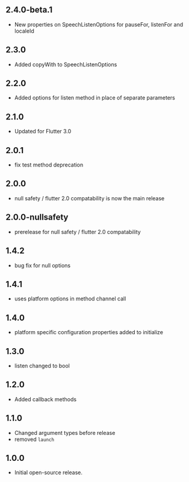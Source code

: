 ## 2.4.0-beta.1
- New properties on SpeechListenOptions for pauseFor, listenFor and localeId

## 2.3.0
- Added copyWith to SpeechListenOptions

## 2.2.0
- Added options for listen method in place of separate parameters

## 2.1.0
- Updated for Flutter 3.0

## 2.0.1
- fix test method deprecation

## 2.0.0
- null safety / flutter 2.0 compatability is now the main release

## 2.0.0-nullsafety
- prerelease for null safety / flutter 2.0 compatability

## 1.4.2
- bug fix for null options

## 1.4.1
- uses platform options in method channel call

## 1.4.0
- platform specific configuration properties added to initialize

## 1.3.0
- listen changed to bool

## 1.2.0
- Added callback methods

## 1.1.0
- Changed argument types before release
- removed `launch` 

## 1.0.0
- Initial open-source release.